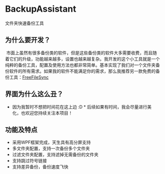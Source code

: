 # BackupAssistant
文件夹快速备份工具

## 为什么要开发？
  市面上虽然有很多备份类的软件，但是这些备份类的软件大多需要收费，而且随着它们的升级，功能越来越多，设置也越来越复杂。我开发的这个小工具就是一个纯粹的备份工具，配置及使用方法也都非常简单。基本实现了我们对一个文件夹备份软件的所有需求。如果我的软件不能满足你的需求，那么我推荐另一款免费的备份工具：[FreeFileSync](http://www.freefilesync.org/)
  
## 界面为什么这么丑？
* 因为我暂时不想把时间花在这上边 :D
* 后续如果有时间，我会尽量进行美化，也欢迎您持续关注本项目！

## 功能及特点
* 采用WPF框架完成，天生具有高分屏支持
* 多文件夹配置，支持一次备份多个文件夹
* 过滤文件夹配置，支持滤掉无需备份的文件夹
* 支持跳过符号链接
* 支持差异备份，备份速度飞快
